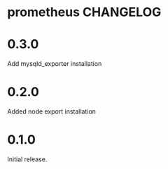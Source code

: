 # prometheus CHANGELOG

# 0.3.0

Add mysqld_exporter installation

# 0.2.0

Added node export installation

# 0.1.0

Initial release.
